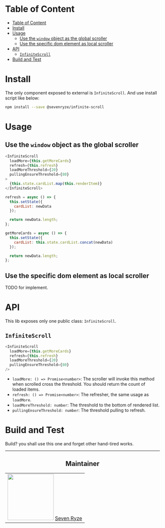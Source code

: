 # Table of Content

<!-- prettier-ignore-start -->

<!-- @import "[TOC]" {cmd="toc" depthFrom=1 depthTo=6 orderedList=false} -->

<!-- code_chunk_output -->

* [Table of Content](#table-of-content)
* [Install](#install)
* [Usage](#usage)
	* [Use the `window` object as the global scroller](#use-the-window-object-as-the-global-scroller)
	* [Use the specific dom element as local scroller](#use-the-specific-dom-element-as-local-scroller)
* [API](#api)
	* [`InfiniteScroll`](#infinitescroll)
* [Build and Test](#build-and-test)

<!-- /code_chunk_output -->

<!-- prettier-ignore-end -->

# Install

The only component exposed to external is `InfiniteScroll`. And use install script like below:

```bash
npm install --save @sevenryze/infinite-scroll
```

# Usage

## Use the `window` object as the global scroller

```JavaScript
<InfiniteScroll
  loadMore={this.getMoreCards}
  refresh={this.refresh}
  loadMoreThreshold={20}
  pullingEnsureThreshold={80}
>
  {this.state.cardList.map(this.renderItem)}
</InfiniteScroll>

refresh = async () => {
  this.setState({
    cardList: newData
  });

  return newData.length;
};

getMoreCards = async () => {
  this.setState({
    cardList: this.state.cardList.concat(newData)
  });

  return newData.length;
};
```

## Use the specific dom element as local scroller

TODO for implement.

# API

This lib exposes only one public class: `InfiniteScroll`.

## `InfiniteScroll`

```JavaScript
<InfiniteScroll
  loadMore={this.getMoreCards}
  refresh={this.refresh}
  loadMoreThreshold={20}
  pullingEnsureThreshold={80}
/>
```

- `loadMore: () => Promise<number>`: The scroller will invoke this method when scrolled cross the threshold. You should return the count of loaded items.
- `refresh: () => Promise<number>`: The refresher, the same usage as `loadMore`.
- `loadMoreThreshold: number`: The threshold to the bottom of rendered list.
- `pullingEnsureThreshold: number`: The threshold pulling to refresh.

# Build and Test

Build? you shall use this one and forget other hand-tired works.

---

<h2 align="center">Maintainer</h2>

<table>
  <tbody>
    <tr>
      <td align="center">
        <img width="150" height="150" src="https://avatars.githubusercontent.com/sevenryze?v=3">
        <a href="https://github.com/sevenryze">Seven Ryze</a>
      </td>
    </tr>
  </tbody>
</table>
